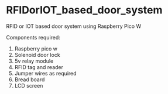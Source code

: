 # RFIDorIOT_based_door_system
RFID or IOT based door system using Raspberry Pico W

Components required:
1) Raspberry pico w
2) Solenoid door lock
3) 5v relay module
4) RFID tag and reader
5) Jumper wires as required
6) Bread board
7) LCD screen
